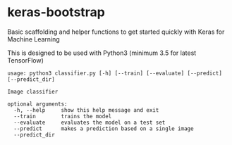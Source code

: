 # keras-bootstrap
Basic scaffolding and helper functions to get started quickly with Keras for Machine Learning

This is designed to be used with Python3 (minimum 3.5 for latest TensorFlow)

```
usage: python3 classifier.py [-h] [--train] [--evaluate] [--predict] [--predict_dir]

Image classifier

optional arguments:
  -h, --help     show this help message and exit
  --train        trains the model
  --evaluate     evaluates the model on a test set
  --predict      makes a prediction based on a single image
  --predict_dir
```